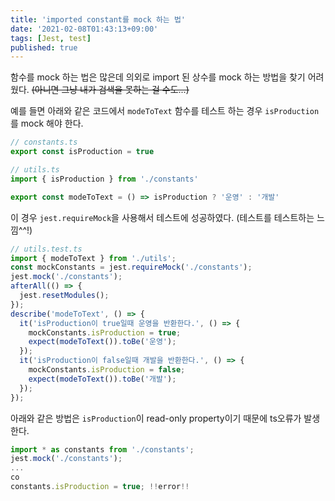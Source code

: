 ```yaml
---
title: 'imported constant를 mock 하는 법'
date: '2021-02-08T01:43:13+09:00'
tags: [Jest, test]
published: true
---
```


함수를 mock 하는 법은 많은데 의외로 import 된 상수를 mock 하는 방법을 찾기 어려웠다.
~~(아니면 그냥 내가 검색을 못하는 걸 수도...)~~

예를 들면 아래와 같은 코드에서 `modeToText` 함수를 테스트 하는 경우 `isProduction`를 mock 해야 한다.

```js
// constants.ts
export const isProduction = true

// utils.ts
import { isProduction } from './constants'

export const modeToText = () => isProduction ? '운영' : '개발'
```

이 경우 `jest.requireMock`을 사용해서 테스트에 성공하였다. (테스트를 테스트하는 느낌^^!)

```js
// utils.test.ts
import { modeToText } from './utils';
const mockConstants = jest.requireMock('./constants');
jest.mock('./constants');
afterAll(() => {
  jest.resetModules();
});
describe('modeToText', () => {
  it('isProduction이 true일때 운영을 반환한다.', () => {
    mockConstants.isProduction = true;
    expect(modeToText()).toBe('운영');
  });
  it('isProduction이 false일때 개발을 반환한다.', () => {
    mockConstants.isProduction = false;
    expect(modeToText()).toBe('개발');
  });
});
```

아래와 같은 방법은 `isProduction`이 read-only property이기 때문에 ts오류가 발생한다.

```js
import * as constants from './constants';
jest.mock('./constants');
...
co
constants.isProduction = true; !!error!!
```
